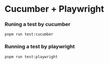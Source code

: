 # Cucumber + Playwright

### Runing a test by cucumber

```
pnpm run test:cucumber
```

### Running a test by playwright

```
pnpm run test:playwright
```